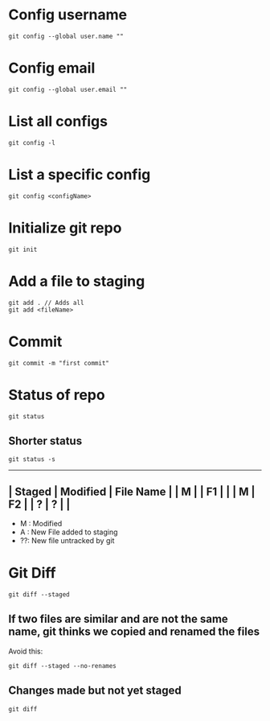 # Config username
```git
git config --global user.name "" 
```
# Config email
```
git config --global user.email "" 
```
# List all configs
```
git config -l
```

# List a specific config
```
git config <configName>
```

# Initialize git repo
```
git init
```

# Add a file to staging
```
git add . // Adds all
git add <fileName>
```

# Commit
```
git commit -m "first commit"
```
# Status of repo
```
git status
```
## Shorter status
```
git status -s
```
 _________________________________
 | Staged | Modified | File Name |
 |   M    |          |     F1    |
 |        |     M    |     F2    |
 |   ?    |     ?    |           |
 --------------------------------- 
 - M : Modified
 - A : New File added to staging
 - ??: New file untracked by git

# Git Diff 
 ```
 git diff --staged
 ```
  ## If two files are similar and are not the same name, git thinks we copied and renamed the files
 Avoid this:
 ```
 git diff --staged --no-renames
 ```
 ## Changes made but not yet staged
 ```
 git diff
 ```
